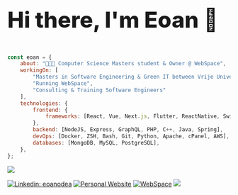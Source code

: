 <div>
<h1 style="text-align: left;font-size:50px;font-weight:800">Hi there, I'm Eoan 👋</h1>
</div>
    
```javascript

const eoan = {
    about: "👨🏻‍💻 Computer Science Masters student & Owner @ WebSpace",
    workingOn: [
        "Masters in Software Engineering & Green IT between Vrije Universiteit Amsterdam and Università degli Studi dell'Aquila, Italy",
        "Running WebSpace",
        "Consulting & Training Software Engineers"
    ],
    technologies: {
        frontend: {
            frameworks: [React, Vue, Next.js, Flutter, ReactNative, SwiftUI],
        },
        backend: [NodeJS, Express, GraphQL, PHP, C++, Java, Spring],
        devOps: [Docker, ZSH, Bash, Git, Python, Apache, cPanel, AWS],
        databases: [MongoDB, MySQL, PostgreSQL],
    },
};

````

</h3>

  <img src="https://github-readme-stats.vercel.app/api/top-langs/?username=eoanodea&title_color=ffffff&text_color=c9cacc&icon_color=4AB197&bg_color=1A2B34" />


[![Linkedin: eoanodea](https://img.shields.io/badge/-eoanodea-blue?style=flat-square&logo=Linkedin&logoColor=white&link=https://www.linkedin.com/in/eoanodea/)](https://www.linkedin.com/in/eoanodea/)
[![Personal Website](https://img.shields.io/badge/Website-46a2f1.svg?&style=flat-square&logo=Google-Chrome&logoColor=white&link=https://about.eoan.ie/)](https://about.eoan.ie)
[![WebSpace](https://img.shields.io/badge/Website-46a2f1.svg?&style=flat-square&logo=Google-Chrome&logoColor=white&link=https://web-space.design/)](https://web-space.ie/)
![](https://visitor-badge.glitch.me/badge?page_id=eoanodea.eoanodea)